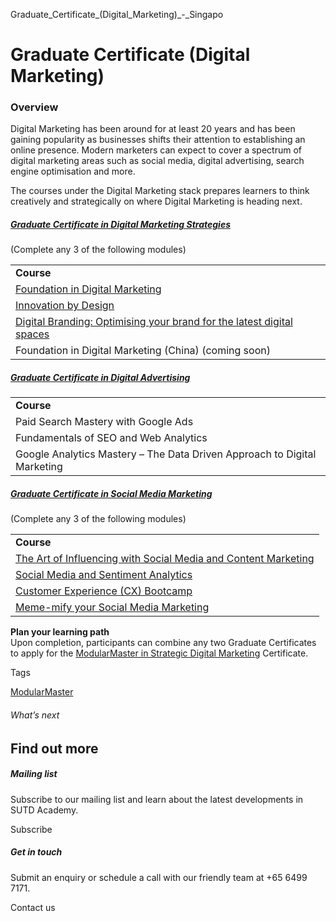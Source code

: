 Graduate_Certificate_(Digital_Marketing)_-_Singapo



Graduate Certificate (Digital Marketing)
========================================

### Overview

Digital Marketing has been around for at least 20 years and has been gaining popularity as businesses shifts their attention to establishing an online presence. Modern marketers can expect to cover a spectrum of digital marketing areas such as social media, digital advertising, search engine optimisation and more.

The courses under the Digital Marketing stack prepares learners to think creatively and strategically on where Digital Marketing is heading next.

##### [**Graduate Certificate in Digital Marketing Strategies**](/course/digital-marketing-strategies/)

(Complete any 3 of the following modules)

|  |
| --- |
| **Course** |
| [Foundation in Digital Marketing](/course/foundation-in-digital-marketing/ "Foundation in Digital Marketing") |
| [Innovation by Design](/course/innovation-by-design/) |
| [Digital Branding: Optimising your brand for the latest digital spaces](/course/digital-branding-optimising-your-brand-for-the-latest-digital-spaces/ "Digital Branding: Optimising your brand for the latest digital spaces") |
| Foundation in Digital Marketing (China) (coming soon) |

##### [**Graduate Certificate in Digital Advertising**](/course/digital-advertising/)

|  |
| --- |
| **Course** |
| Paid Search Mastery with Google Ads |
| Fundamentals of SEO and Web Analytics |
| Google Analytics Mastery – The Data Driven Approach to Digital Marketing |

##### [**Graduate Certificate in Social Media Marketing**](/course/social-media-marketing/)

(Complete any 3 of the following modules)

|  |
| --- |
| **Course** |
| [The Art of Influencing with Social Media and Content Marketing](/course/the-art-of-influencing-with-social-media-and-content-marketing "The Art of Influencing with Social Media and Content Marketing") |
| [Social Media and Sentiment Analytics](/course/social-media-and-sentiment-analytics/ "Social Media and Sentiment Analytics") |
| [Customer Experience (CX) Bootcamp](/course/customer-experience-bootcamp/) |
| [Meme-mify your Social Media Marketing](/course/meme-mify-your-social-media-marketing/) |

**Plan your learning path**  
Upon completion, participants can combine any two Graduate Certificates to apply for the [ModularMaster in Strategic Digital Marketing](/course/modularmaster-in-strategic-digital-marketing "Learn more") Certificate.

Tags

[ModularMaster](/admissions/academy/courses-and-modules/?academy-type-course=792)

###### What’s next

Find out more
-------------

##### Mailing list

Subscribe to our mailing list and learn about the latest developments in SUTD Academy.

Subscribe

##### Get in touch

Submit an enquiry or schedule a call with our friendly team at +65 6499 7171.

Contact us

